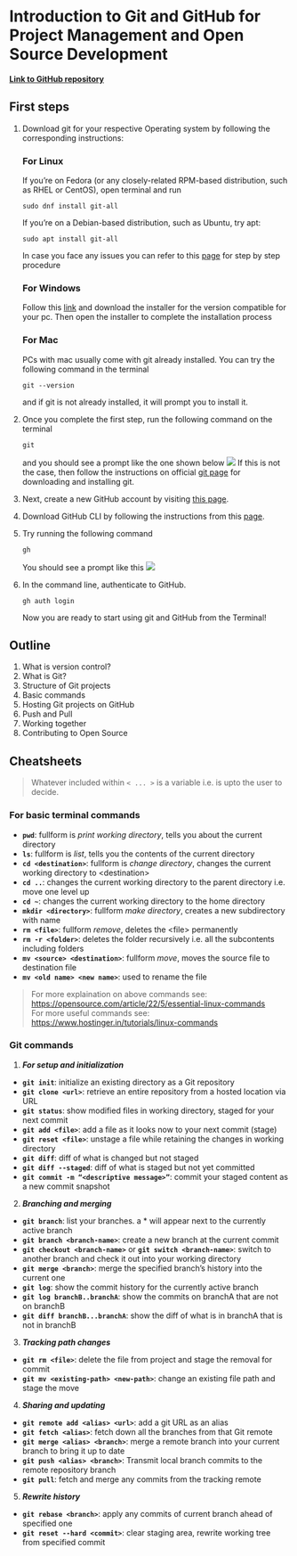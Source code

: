 # Introduction to Git and GitHub for Project Management and Open Source Development

**[Link to GitHub repository](https://github.com/JaydevSR/intro-git-github-iiserb)**

## First steps
1. Download git for your respective Operating system by following the corresponding instructions:<br>
    ### For Linux
    If you’re on Fedora (or any closely-related RPM-based distribution, such as RHEL or CentOS), open terminal and run
    ```
    sudo dnf install git-all
    ```
    If you’re on a Debian-based distribution, such as Ubuntu, try apt:
    ```
    sudo apt install git-all
    ```
    In case you face any issues you can refer to this [page](https://git-scm.com/download/linux) for step by step procedure

    ### For Windows
    Follow this [link](https://git-scm.com/download/win) and download the installer for the version compatible for your pc. Then open the installer to complete the installation process

    ### For Mac
    PCs with mac usually come with git already installed. You can try the following command in the terminal
    ```
    git --version
    ```
    and if git is not already installed, it will prompt you to install it.

2. Once you complete the first step, run the following command on the terminal
    ```
    git
    ```
    and you should see a prompt like the one shown below
    ![](git_cmd.png)
    If this is not the case, then follow the instructions on official [git page](https://git-scm.com/book/en/v2/Getting-Started-Installing-Git) for downloading and installing git.

3. Next, create a new GitHub account by visiting [this page](https://github.com/join).

4. Download GitHub CLI by following the instructions from this [page](https://github.com/cli/cli).

5. Try running the following command
    ```
    gh
    ```
    You should see a prompt like this
    ![](gh_cmd.png)

6. In the command line, authenticate to GitHub.
    ```
    gh auth login
    ```
    Now you are ready to start using git and GitHub from the Terminal!

## Outline
1. What is version control?
2. What is Git?
3. Structure of Git projects
4. Basic commands
5. Hosting Git projects on GitHub
6. Push and Pull
7. Working together
8. Contributing to Open Source

## Cheatsheets 

> Whatever included within `< ... >` is a variable i.e. is upto the user to decide.

### For basic terminal commands
- **`pwd`**: fullform is _print working directory_, tells you about the current directory
- **`ls`**: fullform is _list_, tells you the contents of the current directory
- **`cd <destination>`**: fullform is _change directory_, changes the current working directory to \<destination\>
- **`cd ..`**: changes the current working directory to the parent directory i.e. move one level up
- **`cd ~`**: changes the current working directory to the home directory
- **`mkdir <directory>`**: fullform _make directory_, creates a new subdirectory with name <directory>
- **`rm <file>`**: fullform _remove_, deletes the \<file\> permanently
- **`rm -r <folder>`**: deletes the folder recursively i.e. all the subcontents including folders
- **`mv <source> <destination>`**: fullform _move_, moves the source file to destination file
- **`mv <old name> <new name>`**: used to rename the file

> For more explaination on above commands see: https://opensource.com/article/22/5/essential-linux-commands  
> For more useful commands see: https://www.hostinger.in/tutorials/linux-commands


### Git commands

1. ***For setup and initialization***
- **`git init`**: initialize an existing directory as a Git repository<br>
- **`git clone <url>`**: retrieve an entire repository from a hosted location via URL<br>
- **`git status`**: show modified files in working directory, staged for your next commit<br>
- **`git add <file>`**: add a file as it looks now to your next commit (stage)<br>
- **`git reset <file>`**: unstage a file while retaining the changes in working directory<br>
- **`git diff`**: diff of what is changed but not staged<br>
- **`git diff --staged`**: diff of what is staged but not yet committed<br>
- **`git commit -m “<descriptive message>”`**: commit your staged content as a new commit snapshot<br>

2. ***Branching and merging***
- **`git branch`**: list your branches. a * will appear next to the currently active branch<br>
- **`git branch <branch-name>`**: create a new branch at the current commit<br>
- **`git checkout <branch-name>`** or **`git switch <branch-name>`**: switch to another branch and check it out into your working directory<br>
- **`git merge <branch>`**: merge the specified branch’s history into the current one<br>
- **`git log`**: show the commit history for the currently active branch<br>
- **`git log branchB..branchA`**: show the commits on branchA that are not on branchB<br>
- **`git diff branchB...branchA`**: show the diff of what is in branchA that is not in branchB<br>

3. ***Tracking path changes***
- **`git rm <file>`**: delete the file from project and stage the removal for commit<br>
- **`git mv <existing-path> <new-path>`**: change an existing file path and stage the move<br>

4. ***Sharing and updating***
- **`git remote add <alias> <url>`**: add a git URL as an alias<br>
- **`git fetch <alias>`**: fetch down all the branches from that Git remote<br>
- **`git merge <alias> <branch>`**: merge a remote branch into your current branch to bring it up to date<br>
- **`git push <alias> <branch>`**: Transmit local branch commits to the remote repository branch<br>
- **`git pull`**: fetch and merge any commits from the tracking remote <br>

5. ***Rewrite history***
- **`git rebase <branch>`**: apply any commits of current branch ahead of specified one<br>
- **`git reset --hard <commit>`**: clear staging area, rewrite working tree from specified commit<br>
